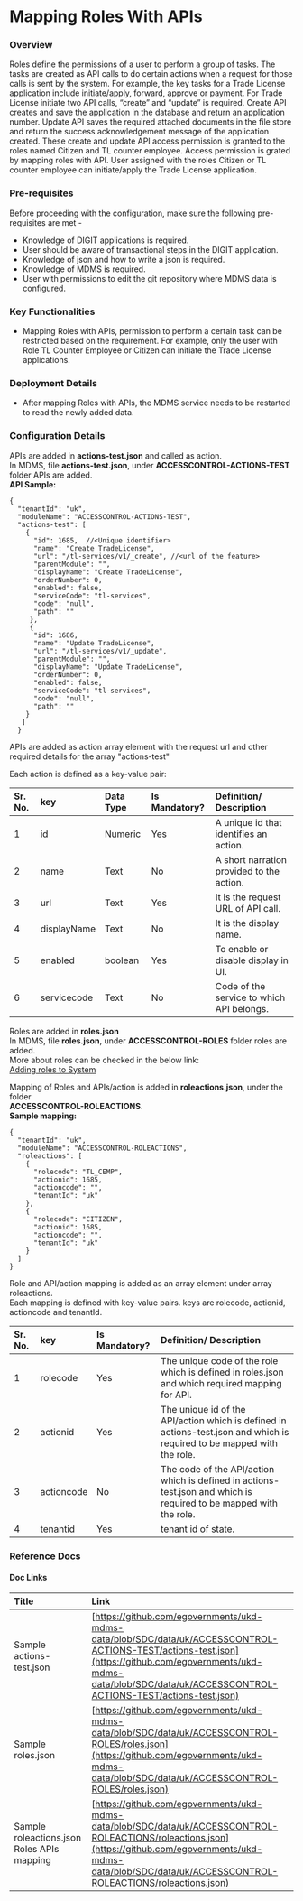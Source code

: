 # Mapping Roles With APIs

### Overview <a id="Overview"></a>

Roles define the permissions of a user to perform a group of tasks. The tasks are created as API calls to do certain actions when a request for those calls is sent by the system. For example, the key tasks for a Trade License application include initiate/apply, forward, approve or payment. For Trade License initiate two API calls, “create” and “update” is required. Create API creates and save the application in the database and return an application number. Update API saves the required attached documents in the file store and return the success acknowledgement message of the application created. These create and update API access permission is granted to the roles named Citizen and TL counter employee. Access permission is grated by mapping roles with API. User assigned with the roles Citizen or TL counter employee can initiate/apply the Trade License application.

### Pre-requisites <a id="Pre-requisites"></a>

Before proceeding with the configuration, make sure the following pre-requisites are met -

* Knowledge of DIGIT applications is required.
* User should be aware of transactional steps in the DIGIT application.
* Knowledge of json and how to write a json is required.
* Knowledge of MDMS is required.
* User with permissions to edit the git repository where MDMS data is configured.

### Key Functionalities <a id="Key-Functionalities"></a>

* Mapping Roles with APIs, permission to perform a certain task can be restricted based on the requirement. For example, only the user with Role TL Counter Employee or Citizen can initiate the Trade License applications.

### Deployment Details <a id="Deployment-Details"></a>

* After mapping Roles with APIs, the MDMS service needs to be restarted to read the newly added data.

### Configuration Details <a id="Configuration-Details"></a>

APIs are added in **actions-test.json** and called as action.  
In MDMS, file **actions-test.json**, under **ACCESSCONTROL-ACTIONS-TEST** folder APIs are added.  
**API Sample:**

```text
{
  "tenantId": "uk",
  "moduleName": "ACCESSCONTROL-ACTIONS-TEST",
  "actions-test": [
    {
      "id": 1685,  //<Unique identifier>
      "name": "Create TradeLicense",
      "url": "/tl-services/v1/_create", //<url of the feature>
      "parentModule": "",
      "displayName": "Create TradeLicense",
      "orderNumber": 0,
      "enabled": false,
      "serviceCode": "tl-services",
      "code": "null",
      "path": ""
     },
     {
      "id": 1686,
      "name": "Update TradeLicense",
      "url": "/tl-services/v1/_update",
      "parentModule": "",
      "displayName": "Update TradeLicense",
      "orderNumber": 0,
      "enabled": false,
      "serviceCode": "tl-services",
      "code": "null",
      "path": ""
    }
   ]
  }   
```

APIs are added as action array element with the request url and other required details for the array "actions-test"

Each action is defined as a key-value pair:

| Sr. No. | key | Data Type | Is Mandatory? | Definition/ Description |
| :--- | :--- | :--- | :--- | :--- |
| 1 | id | Numeric | Yes | A unique id that identifies an action. |
| 2 | name | Text | No | A short narration provided to the action. |
| 3 | url | Text | Yes | It is the request URL of API call. |
| 4 | displayName | Text | No | It is the display name. |
| 5 | enabled | boolean | Yes | To enable or disable display in UI. |
| 6 | servicecode | Text | No | Code of the service to which API belongs. |

Roles are added in **roles.json**  
In MDMS, file **roles.json**, under **ACCESSCONTROL-ROLES** folder roles are added.  
 More about roles can be checked in the below link:  
[Adding roles to System](https://digit-discuss.atlassian.net/wiki/spaces/DD/pages/717946899/Adding+roles+to+System)

Mapping of Roles and APIs/action is added in **roleactions.json**, under the folder  
**ACCESSCONTROL-ROLEACTIONS**.  
**Sample mapping:**

```text
{
  "tenantId": "uk",
  "moduleName": "ACCESSCONTROL-ROLEACTIONS",
  "roleactions": [
    {
      "rolecode": "TL_CEMP",
      "actionid": 1685,
      "actioncode": "",
      "tenantId": "uk"
    },
    {
      "rolecode": "CITIZEN",
      "actionid": 1685,
      "actioncode": "",
      "tenantId": "uk"
    }
  ]
}
```

Role and API/action mapping is added as an array element under array roleactions.  
Each mapping is defined with key-value pairs. keys are rolecode, actionid, actioncode and tenantId.

| Sr. No. | key | Is Mandatory? | Definition/ Description |
| :--- | :--- | :--- | :--- |
| 1 | rolecode | Yes | The unique code of the role which is defined in roles.json and which required mapping for API. |
| 2 | actionid | Yes | The unique id of the API/action which is defined in actions-test.json and which is required to be mapped with the role. |
| 3 | actioncode | No | The code of the API/action which is defined in actions-test.json and which is required to be mapped with the role. |
| 4 | tenantid | Yes | tenant id of state. |

### Reference Docs <a id="Reference-Docs"></a>

#### Doc Links <a id="Doc-Links"></a>

| **Title**  | **Link** |
| :--- | :--- |
| Sample actions-test.json | [https://github.com/egovernments/ukd-mdms-data/blob/SDC/data/uk/ACCESSCONTROL-ACTIONS-TEST/actions-test.json](https://github.com/egovernments/ukd-mdms-data/blob/SDC/data/uk/ACCESSCONTROL-ACTIONS-TEST/actions-test.json) |
|  Sample roles.json | [https://github.com/egovernments/ukd-mdms-data/blob/SDC/data/uk/ACCESSCONTROL-ROLES/roles.json](https://github.com/egovernments/ukd-mdms-data/blob/SDC/data/uk/ACCESSCONTROL-ROLES/roles.json) |
| Sample roleactions.json Roles APIs mapping | [https://github.com/egovernments/ukd-mdms-data/blob/SDC/data/uk/ACCESSCONTROL-ROLEACTIONS/roleactions.json](https://github.com/egovernments/ukd-mdms-data/blob/SDC/data/uk/ACCESSCONTROL-ROLEACTIONS/roleactions.json) |

